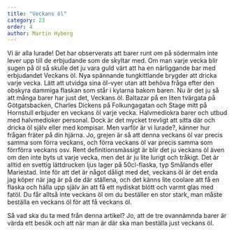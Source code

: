 ```yaml
---
title: "Veckans öl"
category: 23
order: 4
author: Martin Hyberg
---
```

Vi är alla lurade! Det har observerats att barer runt om på södermalm inte lever upp till de erbjudande som de skyltar med. Om man varje vecka blir sugen på öl så skulle det ju vara guld värt att ha en närliggande bar med erbjudandet Veckans öl. Nya spännande tungkittlande brygder att dricka varje vecka. Lätt att utvidga sina öl-vyer utan att behöva fråga efter den obskyra dammiga flaskan som står i kylarna bakom baren. Nu är det ju så att många barer har just det, Veckans öl. Baltazar på en liten tvärgata på Götgatsbacken, Charles Dickens på Folkungagatan och Stage mitt på Hornstull erbjuder en veckans öl varje vecka. Halvmediokra barer och utbud med halvmedioker personal. Dock är det mycket trevligt att sitta där och dricka öl själv eller med kompisar. Men varför är vi lurade?, känner hur frågan fräter på din hjärna. Jo, grejen är så att denna veckans öl var precis samma som förra veckans, och förra veckans öl var precis samma som förrförra veckans osv. Rent definitionsmässigt är blir det ju veckans öl även om den inte byts ut varje vecka, men det är ju lite lurigt och tråkigt. Det är alltid en svettig lättdrucken ljus lager på 50cl-flaska, typ Smålands eller Mariestad. Inte för att det är något dåligt med det, veckans öl är det enda jag köper när jag är på de där ställena, och det känns lite coolare att få en flaska och hälla upp själv än att få ett nydiskat blött och varmt glas med fatöl. Du får alltså inte veckans öl om du beställer en stor stark, man måste beställa en veckans öl för att få veckans öl.  

Så vad ska du ta med från denna artikel? Jo, att de tre ovannämnda barer är värda ett besök och att när man är där ska man beställa just veckans öl.

